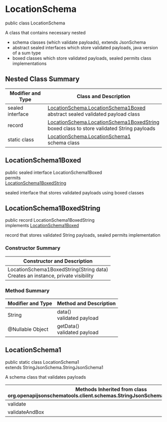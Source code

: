 # LocationSchema
public class LocationSchema<br>

A class that contains necessary nested
- schema classes (which validate payloads), extends JsonSchema
- abstract sealed interfaces which store validated payloads, java version of a sum type
- boxed classes which store validated payloads, sealed permits class implementations

## Nested Class Summary
| Modifier and Type | Class and Description |
| ----------------- | ---------------------- |
| sealed interface | [LocationSchema.LocationSchema1Boxed](#locationschema1boxed)<br> abstract sealed validated payload class |
| record | [LocationSchema.LocationSchema1BoxedString](#locationschema1boxedstring)<br> boxed class to store validated String payloads |
| static class | [LocationSchema.LocationSchema1](#locationschema1)<br> schema class |

## LocationSchema1Boxed
public sealed interface LocationSchema1Boxed<br>
permits<br>
[LocationSchema1BoxedString](#locationschema1boxedstring)

sealed interface that stores validated payloads using boxed classes

## LocationSchema1BoxedString
public record LocationSchema1BoxedString<br>
implements [LocationSchema1Boxed](#locationschema1boxed)

record that stores validated String payloads, sealed permits implementation

### Constructor Summary
| Constructor and Description |
| --------------------------- |
| LocationSchema1BoxedString(String data)<br>Creates an instance, private visibility |

### Method Summary
| Modifier and Type | Method and Description |
| ----------------- | ---------------------- |
| String | data()<br>validated payload |
| @Nullable Object | getData()<br>validated payload |

## LocationSchema1
public static class LocationSchema1<br>
extends StringJsonSchema.StringJsonSchema1

A schema class that validates payloads

| Methods Inherited from class org.openapijsonschematools.client.schemas.StringJsonSchema.StringJsonSchema1 |
| ------------------------------------------------------------------ |
| validate                                                           |
| validateAndBox                                                     |
